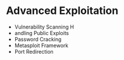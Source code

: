 # Advanced Exploitation

* Vulnerability Scanning H
* andling Public Exploits 
* Password Cracking 
* Metasploit Framework 
* Port Redirection

